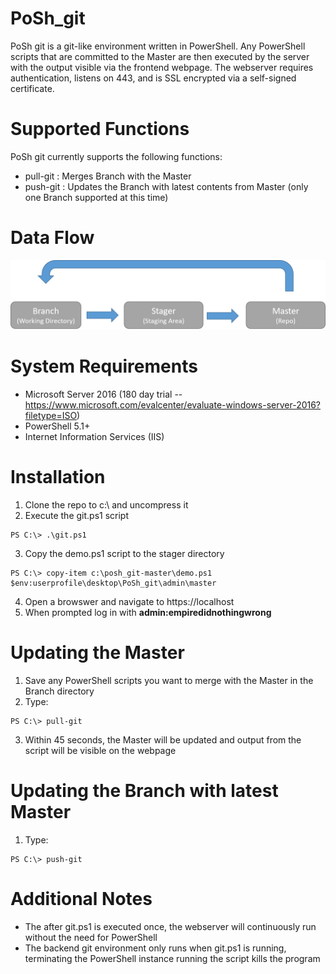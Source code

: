 # PoSh_git
PoSh git is a git-like environment written in PowerShell. Any PowerShell scripts that are committed to the Master are then executed by the server with the output visible via the frontend webpage. The webserver requires authentication, listens on 443, and is SSL encrypted via a self-signed certificate.


# Supported Functions
PoSh git currently supports the following functions:
- pull-git : Merges Branch with the Master
- push-git : Updates the Branch with latest contents from Master (only one Branch supported at this time)


# Data Flow
![Alt text](https://github.com/WiredPulse/PoSh_git/blob/master/Flow.png?raw=true "Optional Title")
<br>

# System Requirements
- Microsoft Server 2016 (180 day trial -- https://www.microsoft.com/evalcenter/evaluate-windows-server-2016?filetype=ISO)
- PowerShell 5.1+
- Internet Information Services (IIS)

# Installation
1) Clone the repo to c:\ and uncompress it
2) Execute the git.ps1 script
```
PS C:\> .\git.ps1
```
3) Copy the demo.ps1 script to the stager directory
```
PS C:\> copy-item c:\posh_git-master\demo.ps1 $env:userprofile\desktop\PoSh_git\admin\master
```
4. Open a browswer and navigate to https://localhost
5. When prompted log in with **admin:empiredidnothingwrong**


# Updating the Master
1. Save any PowerShell scripts you want to merge with the Master in the Branch directory<br>
2. Type:
```
PS C:\> pull-git
```
3. Within 45 seconds, the Master will be updated and output from the script will be visible on the webpage<br>

# Updating the Branch with latest Master
1. Type:
```
PS C:\> push-git
```

# Additional Notes
- The after git.ps1 is executed once, the webserver will continuously run without the need for PowerShell
- The backend git environment only runs when git.ps1 is running, terminating the PowerShell instance running the script kills the program
